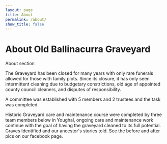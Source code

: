 ```yaml
---
layout: page
title: About
permalink: /about/
show_title: false
---
```


# About Old Ballinacurra Graveyard

About section

<p>The Graveyard has been closed for many years with only rare funerals allowed for those with family plots. Since its closure, it has only seen intermittent cleaning due to budgetary constrictions, old age of appointed county council cleaners, and disputes of responsibility.</p>

<p>A committee was established with 5 members and 2 trustees and the task was completed.</p>

<p>Historic Graveyard care and maintenance course were completed by three team members below in Youghal, ongoing care and maintenance work continue with the goal of having the graveyard cleaned to its full potential. Graves Identified and our ancestor's stories told. See the before and after pics on our facebook page.</p>

<div id="map" class="map"></div>
